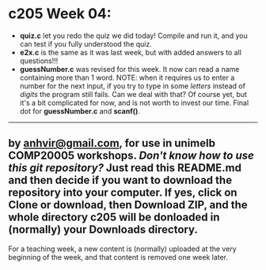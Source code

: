  c205 Week 04:
=======
  * **quiz.c** let you redo the quiz we did today! Compile and run it, and you can test
if you fully understood the quiz.
  * **e2x.c** is the same as it was last week, but with added answers to all questions!!!
  * **guessNumber.c** was revised for this week. It now can read a name containing more than 1 word. NOTE: when it requires us to enter a number for the next input, if you try to type in some *letters* instead of *digits* the program still fails.
  Can we deal with that? Of course yet, but it's a bit complicated for now, and is not worth to invest our time. Final dot for **guessNumber.c** and **scanf()**.

 
-------------------------------------------------------------
by anhvir@gmail.com, for use in unimelb COMP20005 workshops.
*Don't know how to use this git repository?* Just read this README.md and then decide if you want to download the repository into your computer. If yes, click on **Clone or download**, then **Download ZIP**, and the whole directory c205 will be donloaded in (normally) your **Downloads** directory.
-------------------------------------------------------------

For a teaching week, a new content is (normally) uploaded at the very beginning of the week, and that content is removed one week later.
